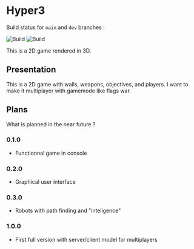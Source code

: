 # Hyper3

Build status for `main` and `dev` branches :

![Build](https://github.com/Couapy/hypex/workflows/Build/badge.svg)
![Build](https://github.com/Couapy/hypex/workflows/Build/badge.svg?branch=dev)

This is a 2D game rendered in 3D.
## Presentation

This is a 2D game with walls, weapons, objectives, and players.
I want to make it multiplayer with gamemode like flags war.

## Plans

What is planned in the near future ?

### 0.1.0

* Functionnal game in console

### 0.2.0

* Graphical user interface

### 0.3.0

* Robots with path finding and "inteligence"

### 1.0.0

* First full version with server/client model for multiplayers
